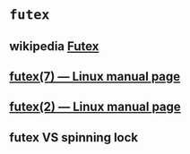 

# `futex`

## wikipedia [Futex](https://en.wikipedia.org/wiki/Futex)

## [futex(7) — Linux manual page](http://man7.org/linux/man-pages/man7/futex.7.html)



## [futex(2) — Linux manual page](https://man7.org/linux/man-pages/man2/futex.2.html)





## futex VS spinning lock